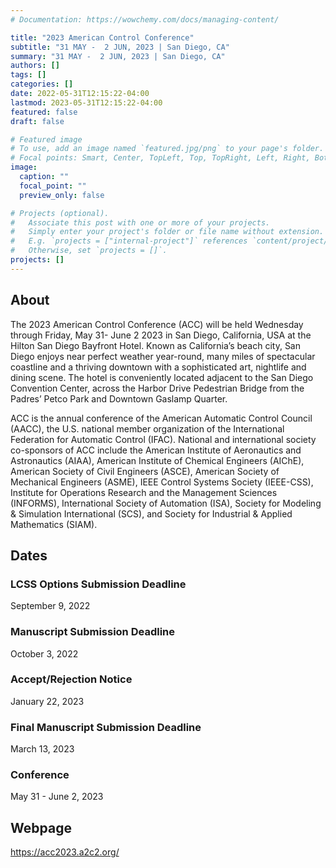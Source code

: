 ```yaml
---
# Documentation: https://wowchemy.com/docs/managing-content/

title: "2023 American Control Conference"
subtitle: "31 MAY -  2 JUN, 2023 | San Diego, CA"
summary: "31 MAY -  2 JUN, 2023 | San Diego, CA"
authors: []
tags: []
categories: []
date: 2022-05-31T12:15:22-04:00
lastmod: 2023-05-31T12:15:22-04:00
featured: false
draft: false

# Featured image
# To use, add an image named `featured.jpg/png` to your page's folder.
# Focal points: Smart, Center, TopLeft, Top, TopRight, Left, Right, BottomLeft, Bottom, BottomRight.
image:
  caption: ""
  focal_point: ""
  preview_only: false

# Projects (optional).
#   Associate this post with one or more of your projects.
#   Simply enter your project's folder or file name without extension.
#   E.g. `projects = ["internal-project"]` references `content/project/deep-learning/index.md`.
#   Otherwise, set `projects = []`.
projects: []
---
```

## About
The 2023 American Control Conference (ACC) will be held Wednesday through Friday, May 31- June 2 2023 in San Diego, California, USA at the Hilton San Diego Bayfront Hotel. Known as California’s beach city, San Diego enjoys near perfect weather year-round, many miles of spectacular coastline and a thriving downtown with a sophisticated art, nightlife and dining scene. The hotel is conveniently located adjacent to the San Diego Convention Center, across the Harbor Drive Pedestrian Bridge from the Padres’ Petco Park and Downtown Gaslamp Quarter. 

ACC is the annual conference of the American Automatic Control Council (AACC), the U.S. national member organization of the International Federation for Automatic Control (IFAC). National and international society co-sponsors of ACC include the American Institute of Aeronautics and Astronautics (AIAA), American Institute of Chemical Engineers (AIChE), American Society of Civil Engineers (ASCE), American Society of Mechanical Engineers (ASME), IEEE Control Systems Society (IEEE-CSS), Institute for Operations Research and the Management Sciences (INFORMS), International Society of Automation (ISA), Society for Modeling & Simulation International (SCS), and Society for Industrial & Applied Mathematics (SIAM). 
## Dates
### LCSS Options Submission Deadline
September 9, 2022
### Manuscript Submission Deadline
October 3, 2022
### Accept/Rejection Notice
January 22, 2023

### Final Manuscript Submission Deadline
March 13, 2023
### Conference
May 31 - June 2, 2023
## Webpage
https://acc2023.a2c2.org/